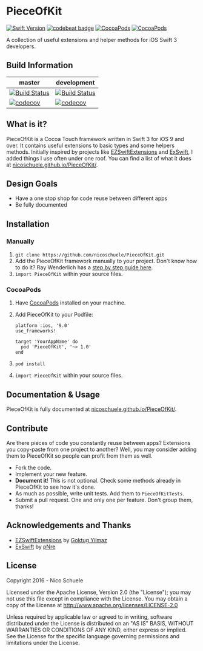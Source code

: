 # PieceOfKit

[![Swift Version](https://img.shields.io/badge/Swift-3.0.x-orange.svg)]() [![codebeat badge](https://codebeat.co/badges/910dc184-e643-4bbe-88d1-3a37cf71be5e)](https://codebeat.co/projects/github-com-nicoschuele-pieceofkit) [![CocoaPods](https://img.shields.io/cocoapods/v/PieceOfKit.svg)]() [![CocoaPods](https://img.shields.io/cocoapods/p/PieceOfKit.svg)]()

A collection of useful extensions and helper methods for iOS Swift 3 developers.

## Build Information

master | development
------ | -----------
[![Build Status](https://travis-ci.org/nicoschuele/PieceOfKit.svg?branch=master)](https://travis-ci.org/nicoschuele/PieceOfKit) | [![Build Status](https://travis-ci.org/nicoschuele/PieceOfKit.svg?branch=development)](https://travis-ci.org/nicoschuele/PieceOfKit)
[![codecov](https://codecov.io/gh/nicoschuele/PieceOfKit/branch/master/graph/badge.svg)](https://codecov.io/gh/nicoschuele/PieceOfKit) | [![codecov](https://codecov.io/gh/nicoschuele/PieceOfKit/branch/development/graph/badge.svg)](https://codecov.io/gh/nicoschuele/PieceOfKit)

## What is it?

PieceOfKit is a Cocoa Touch framework written in Swift 3 for iOS 9 and over. It contains useful extensions to basic types and some helpers methods. Initially inspired by projects like [EZSwiftExtensions](https://github.com/goktugyil/EZSwiftExtensions) and [ExSwift](https://github.com/pNre/ExSwift), I added things I use often under one roof. You can find a list of what it does at [nicoschuele.github.io/PieceOfKit/](https://nicoschuele.github.io/PieceOfKit/).

## Design Goals

* Have a one stop shop for code reuse between different apps
* Be fully documented

## Installation

### Manually

1. `git clone https://github.com/nicoschuele/PieceOfKit.git`
2. Add the PieceOfKit framework manually to your project. Don't know how to do it? Ray Wenderlich has a [step by step guide here](https://www.raywenderlich.com/126365/ios-frameworks-tutorial).
3. `import PieceOfKit` within your source files.

### CocoaPods

1. Have [CocoaPods](https://guides.cocoapods.org/using/getting-started.html) installed on your machine.
2. Add PieceOfKit to your Podfile:

    ```
    platform :ios, '9.0'
    use_frameworks!

    target 'YourAppName' do
      pod 'PieceOfKit', '~> 1.0'
    end
    ```

3. `pod install`
4. `import PieceOfKit` within your source files.

## Documentation & Usage

PieceOfKit is fully documented at [nicoschuele.github.io/PieceOfKit/](https://nicoschuele.github.io/PieceOfKit/).

## Contribute

Are there pieces of code you constantly reuse between apps? Extensions you copy-paste from one project to another? Well, you may consider adding them to PieceOfKit so people can profit from them as well.

* Fork the code.
* Implement your new feature.
* **Document it**! This is not optional. Check some methods already in PieceOfKit to see how it's done.
* As much as possible, write unit tests. Add them to `PieceOfKitTests`.
* Submit a pull request. One and only one per feature. Don't group them, thanks!

## Acknowledgements and Thanks

* [EZSwiftExtensions](https://github.com/goktugyil/EZSwiftExtensions) by [Goktug Yilmaz](http://angel.co/goktugyil)
* [ExSwift](https://github.com/pNre/ExSwift) by [pNre](https://github.com/pNre)

## License

Copyright 2016 - Nico Schuele

Licensed under the Apache License, Version 2.0 (the "License");
you may not use this file except in compliance with the License.
You may obtain a copy of the License at http://www.apache.org/licenses/LICENSE-2.0

Unless required by applicable law or agreed to in writing, software
distributed under the License is distributed on an "AS IS" BASIS,
WITHOUT WARRANTIES OR CONDITIONS OF ANY KIND, either express or implied.
See the License for the specific language governing permissions and
limitations under the License.
